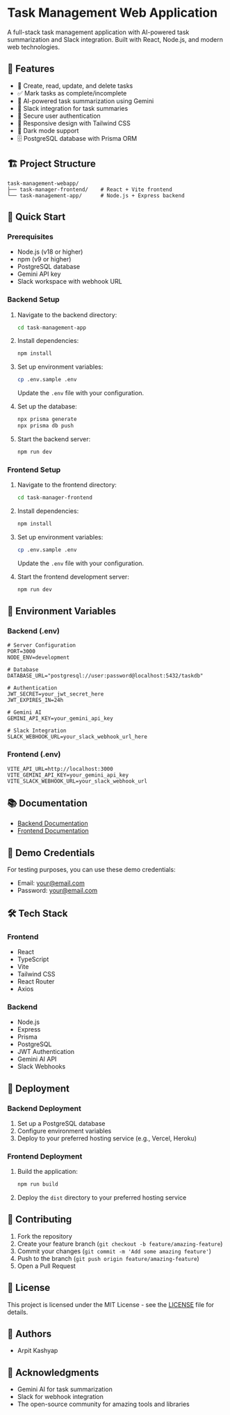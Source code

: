 # Task Management Web Application

A full-stack task management application with AI-powered task summarization and Slack integration. Built with React, Node.js, and modern web technologies.

## 🌟 Features

- 📝 Create, read, update, and delete tasks
- ✅ Mark tasks as complete/incomplete
- 🤖 AI-powered task summarization using Gemini
- 📨 Slack integration for task summaries
- 🔐 Secure user authentication
- 📱 Responsive design with Tailwind CSS
- 🌙 Dark mode support
- 🗄️ PostgreSQL database with Prisma ORM

## 🏗️ Project Structure

```
task-management-webapp/
├── task-manager-frontend/    # React + Vite frontend
└── task-management-app/      # Node.js + Express backend
```

## 🚀 Quick Start

### Prerequisites

- Node.js (v18 or higher)
- npm (v9 or higher)
- PostgreSQL database
- Gemini API key
- Slack workspace with webhook URL

### Backend Setup

1. Navigate to the backend directory:
   ```bash
   cd task-management-app
   ```

2. Install dependencies:
   ```bash
   npm install
   ```

3. Set up environment variables:
   ```bash
   cp .env.sample .env
   ```
   Update the `.env` file with your configuration.

4. Set up the database:
   ```bash
   npx prisma generate
   npx prisma db push
   ```

5. Start the backend server:
   ```bash
   npm run dev
   ```

### Frontend Setup

1. Navigate to the frontend directory:
   ```bash
   cd task-manager-frontend
   ```

2. Install dependencies:
   ```bash
   npm install
   ```

3. Set up environment variables:
   ```bash
   cp .env.sample .env
   ```
   Update the `.env` file with your configuration.

4. Start the frontend development server:
   ```bash
   npm run dev
   ```

## 🔧 Environment Variables

### Backend (.env)
```env
# Server Configuration
PORT=3000
NODE_ENV=development

# Database
DATABASE_URL="postgresql://user:password@localhost:5432/taskdb"

# Authentication
JWT_SECRET=your_jwt_secret_here
JWT_EXPIRES_IN=24h

# Gemini AI
GEMINI_API_KEY=your_gemini_api_key

# Slack Integration
SLACK_WEBHOOK_URL=your_slack_webhook_url_here
```

### Frontend (.env)
```env
VITE_API_URL=http://localhost:3000
VITE_GEMINI_API_KEY=your_gemini_api_key
VITE_SLACK_WEBHOOK_URL=your_slack_webhook_url
```

## 📚 Documentation

- [Backend Documentation](./task-management-app/README.md)
- [Frontend Documentation](./task-manager-frontend/README.md)

## 🔐 Demo Credentials

For testing purposes, you can use these demo credentials:
- Email: your@email.com
- Password: your@email.com

## 🛠️ Tech Stack

### Frontend
- React
- TypeScript
- Vite
- Tailwind CSS
- React Router
- Axios

### Backend
- Node.js
- Express
- Prisma
- PostgreSQL
- JWT Authentication
- Gemini AI API
- Slack Webhooks

## 🚀 Deployment

### Backend Deployment
1. Set up a PostgreSQL database
2. Configure environment variables
3. Deploy to your preferred hosting service (e.g., Vercel, Heroku)

### Frontend Deployment
1. Build the application:
   ```bash
   npm run build
   ```
2. Deploy the `dist` directory to your preferred hosting service

## 🤝 Contributing

1. Fork the repository
2. Create your feature branch (`git checkout -b feature/amazing-feature`)
3. Commit your changes (`git commit -m 'Add some amazing feature'`)
4. Push to the branch (`git push origin feature/amazing-feature`)
5. Open a Pull Request

## 📝 License

This project is licensed under the MIT License - see the [LICENSE](LICENSE) file for details.

## 👥 Authors

- Arpit Kashyap

## 🙏 Acknowledgments

- Gemini AI for task summarization
- Slack for webhook integration
- The open-source community for amazing tools and libraries
